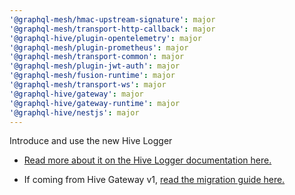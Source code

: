 ```yaml
---
'@graphql-mesh/hmac-upstream-signature': major
'@graphql-mesh/transport-http-callback': major
'@graphql-hive/plugin-opentelemetry': major
'@graphql-mesh/plugin-prometheus': major
'@graphql-mesh/transport-common': major
'@graphql-mesh/plugin-jwt-auth': major
'@graphql-mesh/fusion-runtime': major
'@graphql-mesh/transport-ws': major
'@graphql-hive/gateway': major
'@graphql-hive/gateway-runtime': major
'@graphql-hive/nestjs': major
---
```


Introduce and use the new Hive Logger

- [Read more about it on the Hive Logger documentation here.](https://the-guild.dev/graphql/hive/docs/logger)

- If coming from Hive Gateway v1, [read the migration guide here.](https://the-guild.dev/graphql/hive/docs/migration-guides/gateway-v1-v2)
